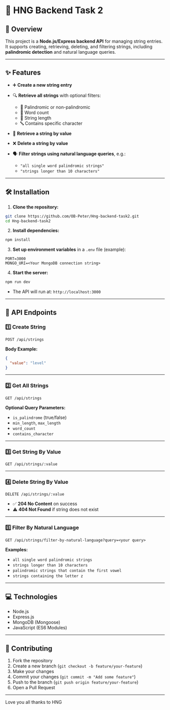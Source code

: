 

# 📝 HNG Backend Task 2

## 🚀 Overview

This project is a **Node.js/Express backend API** for managing string entries.
It supports creating, retrieving, deleting, and filtering strings, including **palindromic detection** and natural language queries.

---

## ✨ Features

* ➕ **Create a new string entry**
* 🔍 **Retrieve all strings** with optional filters:

  * 🔁 Palindromic or non-palindromic
  * 🔢 Word count
  * 📏 String length
  * 🔤 Contains specific character
* 📄 **Retrieve a string by value**
* ❌ **Delete a string by value**
* 🗣 **Filter strings using natural language queries**, e.g.:

  * `"all single word palindromic strings"`
  * `"strings longer than 10 characters"`

---

## 🛠 Installation

1. **Clone the repository:**

```bash
git clone https://github.com/OB-Peter/Hng-backend-task2.git
cd Hng-backend-task2
```

2. **Install dependencies:**

```bash
npm install
```

3. **Set up environment variables** in a `.env` file (example):

```
PORT=3000
MONGO_URI=<Your MongoDB connection string>
```

4. **Start the server:**

```bash
npm run dev
```

* The API will run at: `http://localhost:3000`

---

## 📌 API Endpoints

### 1️⃣ Create String

```
POST /api/strings
```

**Body Example:**

```json
{
  "value": "level"
}
```

---

### 2️⃣ Get All Strings

```
GET /api/strings
```

**Optional Query Parameters:**

* `is_palindrome` (true/false)
* `min_length`, `max_length`
* `word_count`
* `contains_character`

---

### 3️⃣ Get String By Value

```
GET /api/strings/:value
```

---

### 4️⃣ Delete String By Value

```
DELETE /api/strings/:value
```

* ✅ **204 No Content** on success
* ⚠️ **404 Not Found** if string does not exist

---

### 5️⃣ Filter By Natural Language

```
GET /api/strings/filter-by-natural-language?query=<your query>
```

**Examples:**

* `all single word palindromic strings`
* `strings longer than 10 characters`
* `palindromic strings that contain the first vowel`
* `strings containing the letter z`

---

## 💻 Technologies

* Node.js
* Express.js
* MongoDB (Mongoose)
* JavaScript (ES6 Modules)

---

## 🤝 Contributing

1. Fork the repository
2. Create a new branch (`git checkout -b feature/your-feature`)
3. Make your changes
4. Commit your changes (`git commit -m "Add some feature"`)
5. Push to the branch (`git push origin feature/your-feature`)
6. Open a Pull Request

---

Love you all
thanks to HNG
